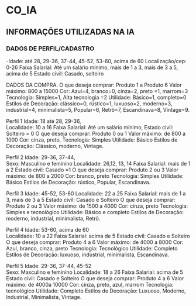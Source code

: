 # CO_IA

## INFORMAÇÕES UTILIZADAS NA IA
### DADOS DE PERFIL/CADASTRO

-Idade: até 28, 29-36, 37-44, 45-52, 53-60, acima de 60
Localização/cep: 0-26
Faixa Salarial: Até um salário mínimo, mais de 1 a 3, mais de 3 a 5, acima de 5
Estado civil: Casado, solteiro

DADOS DA COMPRA.
O que deseja comprar: Produto 1 a Produto 6
Valor máximo: 800 a 15000
Cor: Azul=4, branco=0, cinza=2, preto =1, marrom=3
Tecnologia: Simples=1, Alta tecnologia =2
Utilidade: Básico=1, completo=0
Estilos de Decoração: clássico=0, rústico=1, luxuoso=2, moderno=3, industrial=4, minimalista=5, Popular=6, Retrô=7, Escandinava=8, Vintage=9.

Perfil 1
Idade: 18 até 28, 29-36, 	
Localidade: 10 a 16
Faixa Salarial: Até um salário mínimo,
Estado civil: Solteiro = 0
O que deseja comprar: Produto 0 ou 1
Valor máximo: de 800 a 1000
Cor: cinza, preto, 
Tecnologia: Simples
Utilidade: Básico
Estilos de Decoração: Clássico, moderno, Vintage.

Perfil 2
Idade: 29-36, 37-44,	
Sexo: Masculino e feminino
Localidade: 26,12, 13, 14
Faixa Salarial: mais de 1 a 2
Estado civil: Casado =1
O que deseja comprar: Produto 2 ou 3
Valor máximo: de 800 a 2000
Cor: branco, preto
Tecnologia: Simples
Utilidade: Básico
Estilos de Decoração: rústico, Popular, Escandinava.

Perfil 3
Idade: 45-52, 53-60	
Localidade: 22 a 25
Faixa Salarial: mais de 1 a 3, mais de 3 a 5
Estado civil: Casado e Solteiro
O que deseja comprar: Produto 2 ou 3
Valor máximo: de 1500 a 4000
Cor: cinza, preto 
Tecnologia: Simples e tecnológico
Utilidade: Básico e completo
Estilos de Decoração: moderno, industrial, minimalista, Retrô.

Perfil 4
Idade: 53-60, acima de 60	
Localidade: 10 a 22
Faixa Salarial: acima de 5
Estado civil: Casado e Solteiro
O que deseja comprar: Produto 4 a 6
Valor máximo: de 4000 a 8000
Cor: Azul, branco, cinza, preto 
Tecnologia: Tecnológico
Utilidade: Completo
Estilos de Decoração: luxuoso, industrial, minimalista, Escandinava.

Perfil 5
Idade: 29-36, 37-44, 45-52	
Sexo: Masculino e feminino
Localidade: 18 a 26
Faixa Salarial: acima de 5
Estado civil: Casado e Solteiro
O que deseja comprar: Produto 4 a 6
Valor máximo: de 4000a 10000
Cor: cinza, preto, azul, marrom
Tecnologia: tecnológico
Utilidade: Completo
Estilos de Decoração: Luxuoso, Moderno, Industrial, Minimalista, Vintage.
